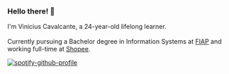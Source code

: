 ### Hello there! 👋

I'm Vinicius Cavalcante, a 24-year-old lifelong learner.
<br><br>
Currently pursuing a Bachelor degree in Information Systems at [FIAP](https://www.fiap.com.br/) and working full-time at [Shopee](https://www.shopee.com.br).

[![spotify-github-profile](https://spotify-github-profile.vercel.app/api/view?uid=kvothecito&cover_image=true&theme=default&show_offline=false&background_color=121212&interchange=true&bar_color=53b14f&bar_color_cover=false)](https://github.com/kittinan/spotify-github-profile)
